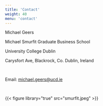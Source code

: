 ```yaml
---
title: 'Contact'
weight: 40
menu: 'contact'
---
```


Michael Geers

Michael Smurfit Graduate Business School

University College Dublin

Carysfort Ave, Blackrock, Co. Dublin, Ireland

<br>

Email: michael.geers@ucd.ie

<br>

{{< figure library="true" src="smurfit.jpeg" >}}
